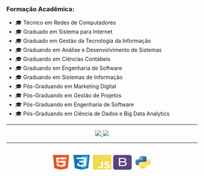 ### Formação Acadêmica:

- 🎓 Técnico em Redes de Computadores
- 🎓 Graduado em Sistema para Internet
- 🎓 Graduado em Gestão da Tecnologia da Informação
- 🎓 Graduando em Análise e Desenvolvimento de Sistemas
- 🎓 Graduando em Ciências Contábeis
- 🎓 Graduando em Engenharia de Software
- 🎓 Graduando em Sistemas de Informação
- 🎓 Pós-Graduando em Marketing Digital
- 🎓 Pós-Graduando em Gestão de Projetos
- 🎓 Pós-Graduando em Engenharia de Software
- 🎓 Pós-Graduando em Ciência de Dados e Big Data Analytics

___________________________________________________________________________________________________________________________________________________________________________________

<p align="center">
<a href="https://github.com/tacitoau">
  <img height="160em" src="https://github-readme-stats.vercel.app/api?username=tacitoau&show_icons=true&theme=react&include_all_commits=true&count_private=true"/>
  <img height="160em" src="https://github-readme-stats.vercel.app/api/top-langs/?username=tacitoau&layout=compact&langs_count=7&theme=react"/>
</a>
</p>

___________________________________________________________________________________________________________________________________________________________________________________

<p align="center"><br>
  <img align="center" alt="HTML" height="40" width="50" src="https://raw.githubusercontent.com/devicons/devicon/master/icons/html5/html5-original.svg">
  <img align="center" alt="CSS" height="40" width="50" src="https://raw.githubusercontent.com/devicons/devicon/master/icons/css3/css3-original.svg">
  <img align="center" alt="JavaScript" height="40" width="50" src="https://raw.githubusercontent.com/devicons/devicon/master/icons/javascript/javascript-plain.svg">
  <img align="center" alt="BootStrap" height="40" width="50" src="https://raw.githubusercontent.com/devicons/devicon/master/icons/bootstrap/bootstrap-plain.svg">
  <img align="center" alt="Python" height="40" width="50" src="https://raw.githubusercontent.com/devicons/devicon/master/icons/python/python-original.svg">
</p>
